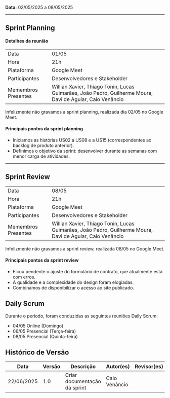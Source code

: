 **Data:** 02/05/2025 a 08/05/2025

---
## Sprint Planning

#### Detalhes da reunião
|                     |                                                                                                           |
|---------------------|-----------------------------------------------------------------------------------------------------------|
| Data                | 01/05                                                                                                     |
| Hora                | 21h                                                                                                       |
| Plataforma          | Google Meet                                                                                               |
| Participantes       | Desenvolvedores e Stakeholder                                                                             |
| Memembros Presentes | Willian Xavier, Thiago Tonin, Lucas Guimarães, João Pedro, Guilherme Moura, Davi de Aguiar, Caio Venâncio |

Infelizmente não gravamos a sprint planning, realizada dia 02/05 no Google Meet.

<!-- arquivo.txt: reunião 6 01-05 (sprint review & planning) -->
#### Principais pontos da sprint planning
- Iniciamos as histórias US02 a US08 e a US15 (correspondentes ao backlog de produto anterior).
- Definimos o objetivo da sprint: desenvolver durante as semanas com menor carga de atividades.


---
## Sprint Review

|                     |                                                                                                           |
|---------------------|-----------------------------------------------------------------------------------------------------------|
| Data                | 08/05                                                                                                     |
| Hora                | 21h                                                                                                       |
| Plataforma          | Google Meet                                                                                               |
| Participantes       | Desenvolvedores e Stakeholder                                                                             |
| Memembros Presentes | Willian Xavier, Thiago Tonin, Lucas Guimarães, João Pedro, Guilherme Moura, Davi de Aguiar, Caio Venâncio |

Infelizmente não gravamos a sprint review, realizada 08/05 no Google Meet.

<!--arquivo.txt: reunião 7.txt -->
#### Principais pontos da sprint review
- Ficou pendente o ajuste do formulário de contrato, que atualmente está com erros.
- A qualidade e a complexidade do design foram elogiadas.
- Combinamos de disponibilizar o acesso ao site publicado.

## Daily Scrum
Durante o período, foram conduzidas as seguintes reuniões Daily Scrum:<br>
- 04/05 Online (Domingo) <br>
- 06/05 Presencial (Terça-feira) <br>
- 08/05 Presencial (Quinta-feira) <br>


## Histórico de Versão

| Data       | Versão | Descrição                                                                 | Autor(es)         | Revisor(es)        |
|------------|--------|---------------------------------------------------------------------------|-------------------|--------------------|
| 22/06/2025 | 1.0    | Criar documentação da sprint                                              |  Caio Venâncio    |                    |